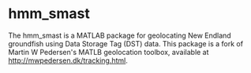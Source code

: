 # hmm_smast
The hmm_smast is a MATLAB package for geolocating New Endland groundfish using Data Storage Tag (DST) data. This package is a fork of Martin W Pedersen's MATLB geolocation toolbox, available at http://mwpedersen.dk/tracking.html.
